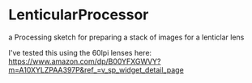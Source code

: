# LenticularProcessor
a Processing sketch for preparing a stack of images for a lenticlar lens

I've tested this using the 60lpi lenses here:
https://www.amazon.com/dp/B00YFXGWVY?m=A10XYLZPAA397P&ref_=v_sp_widget_detail_page
